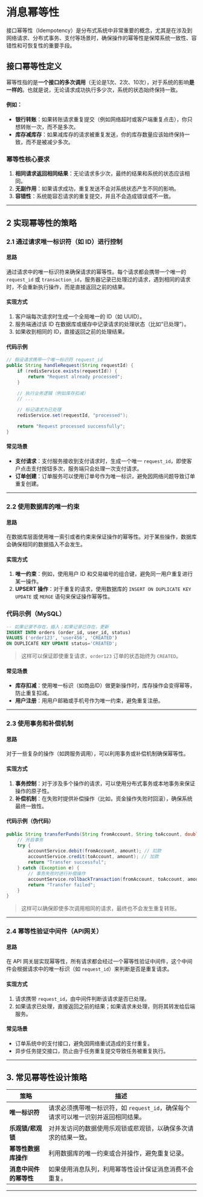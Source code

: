 # 消息幂等性

接口幂等性（Idempotency）是分布式系统中非常重要的概念，尤其是在涉及到网络请求、分布式事务、支付等场景时，确保操作的幂等性是保障系统一致性、容错性和可恢复性的重要手段。

## **接口幂等性定义**

幂等性指的是**一个接口的多次调用**（无论是1次、2次、10次），对于系统的影响**是一样的**。也就是说，无论请求成功执行多少次，系统的状态始终保持一致。

#### 例如：
- **银行转账**：如果转账请求重复提交（例如网络超时或客户端重复点击），你只想转账一次，而不是多次。
- **库存减库存**：如果减库存的请求被重复发送，你的库存数量应该始终保持一致，而不是被减少多次。

### **幂等性核心要求**
1. **相同请求返回相同结果**：无论请求多少次，最终的结果和系统的状态应该相同。
2. **无副作用**：如果请求成功，重复发送不会对系统状态产生不同的影响。
3. **容错性**：系统能容忍请求的重复提交，并且不会造成错误或不一致。

---

## 2 **实现幂等性的策略**

### 2.1 **通过请求唯一标识符（如 ID）进行控制**

#### **思路**
通过请求中的唯一标识符来确保请求的幂等性。每个请求都会携带一个唯一的 `request_id` 或 `transaction_id`，服务器记录已处理过的请求，遇到相同的请求时，不会重新执行操作，而是直接返回之前的结果。

#### **实现方式**
1. 客户端每次请求时生成一个全局唯一的 ID（如 UUID）。
2. 服务端通过该 ID 在数据库或缓存中记录请求的处理状态（比如“已处理”）。
3. 如果收到相同的 ID，直接返回之前的处理结果。

#### **代码示例**
```java
// 假设请求携带一个唯一标识符 request_id
public String handleRequest(String requestId) {
    if (redisService.exists(requestId)) {
        return "Request already processed";
    }

    // 执行业务逻辑（例如库存扣减）
    // ...

    // 标记请求为已处理
    redisService.set(requestId, "processed");

    return "Request processed successfully";
}
```

#### **常见场景**
- **支付请求**：支付服务接收到支付请求时，生成一个唯一 `request_id`，即使客户点击支付按钮多次，服务端只会处理一次支付请求。
- **订单创建**：订单服务可以使用订单号作为唯一标识，避免因网络问题导致订单重复创建。

---

### 2.2 **使用数据库的唯一约束**

#### **思路**
在数据库层面使用唯一索引或者约束来保证操作的幂等性。对于某些操作，数据库会确保相同的数据插入不会发生。

#### **实现方式**
1. **唯一约束**：例如，使用用户 ID 和交易编号的组合键，避免同一用户重复进行某一操作。
2. **UPSERT 操作**：对于重复的请求，使用数据库的 `INSERT ON DUPLICATE KEY UPDATE` 或 `MERGE` 语句来保证操作幂等性。

### **代码示例（MySQL）**
```sql
-- 如果记录不存在，插入；如果记录已存在，更新
INSERT INTO orders (order_id, user_id, status)
VALUES ('order123', 'user456', 'CREATED')
ON DUPLICATE KEY UPDATE status='CREATED';
```

> 这样可以保证即使重复请求，`order123` 订单的状态始终为 `CREATED`。

#### **常见场景**
- **库存扣减**：使用唯一标识（如商品ID）做更新操作时，库存操作会变得幂等，防止重复扣减。
- **用户注册**：用用户邮箱或手机号作为唯一约束，避免重复注册。

---

### 2.3 **使用事务和补偿机制**

#### **思路**
对于一些复杂的操作（如跨服务调用），可以利用事务或补偿机制确保幂等性。

#### **实现方式**
1. **事务控制**：对于涉及多个操作的请求，可以使用分布式事务或本地事务来保证操作的原子性。
2. **补偿机制**：在失败时提供补偿操作（比如，资金操作失败时回滚），确保系统最终一致性。

#### **代码示例（伪代码）**
```java
public String transferFunds(String fromAccount, String toAccount, double amount) {
    // 开启事务
    try {
        accountService.debit(fromAccount, amount); // 扣款
        accountService.credit(toAccount, amount); // 加款
        return "Transfer successful";
    } catch (Exception e) {
        // 事务失败时进行补偿操作
        accountService.rollbackTransaction(fromAccount, toAccount, amount);
        return "Transfer failed";
    }
}
```

> 这样可以确保即使多次调用相同的请求，最终也不会发生重复转账。

---

### 2.4 **幂等性验证中间件（API网关）**

#### **思路**
在 API 网关层实现幂等性，所有请求都会经过一个幂等性验证中间件，这个中间件会根据请求中的唯一标识（如 `request_id`）来判断是否是重复请求。

#### **实现方式**
1. 请求携带 `request_id`，由中间件判断该请求是否已处理。
2. 如果请求已处理，直接返回之前的结果；如果请求未处理，则将其转发给后端服务。

#### **常见场景**
- 订单系统中的支付接口，避免因网络重试造成的支付重复。
- 异步任务提交接口，防止由于任务重复提交导致任务被重复执行。

---

## 3. **常见幂等性设计策略**

| 策略 | 描述 |
|------|------|
| **唯一标识符** | 请求必须携带唯一标识符，如 `request_id`，确保每个请求可以唯一识别并返回相同结果。 |
| **乐观锁/悲观锁** | 对并发访问的数据使用乐观锁或悲观锁，以确保多次请求的结果一致。 |
| **幂等性数据库操作** | 利用数据库的唯一约束或合并操作，避免重复记录。 |
| **消息中间件的幂等性** | 如果使用消息队列，利用幂等性设计保证消息消费不会重复。 |

---
